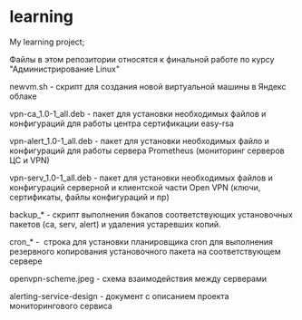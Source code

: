# learning
My learning project;

Файлы в этом репозитории относятся к финальной работе по курсу "Администрирование Linux"

newvm.sh - скрипт для создания новой виртуальной машины в Яндекс облаке

vpn-ca_1.0-1_all.deb - пакет для установки необходимых файлов и конфигураций для работы центра сертификации easy-rsa

vpn-alert_1.0-1_all.deb - пакет для установки необходимых файло и конфигураций для работы сервера Prometheus (мониторинг серверов ЦС и VPN)

vpn-serv_1.0-1_all.deb  - пакет для установки необходимых файлов и конфигураций серверной и клиентской части Open VPN (ключи, сертификаты, файлы конфигураций и пр)

backup_* - скрипт выполнения бэкапов соответствующих установочных пакетов (ca, serv, alert) и удаления устаревших копий.

cron_* -  строка для установки планировщика cron для выполнения резервного копирования установочного пакета на соответствующем сервере

openvpn-scheme.jpeg - схема взаимодействия между серверами 

alerting-service-design - документ с описанием проекта мониторингового сервиса

